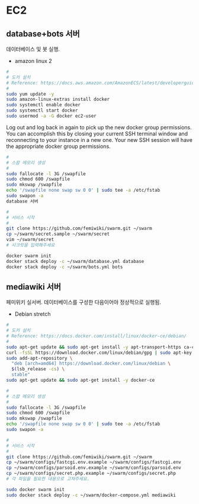 EC2
========

database+bots 서버
--------

데이터베이스 및 봇 실행.

- amazon linux 2

```sh
#
# 도커 설치
# Reference: https://docs.aws.amazon.com/AmazonECS/latest/developerguide/docker-basics.html#install_docker
#
sudo yum update -y
sudo amazon-linux-extras install docker
sudo systemctl enable docker
sudo systemctl start docker
sudo usermod -a -G docker ec2-user
```

Log out and log back in again to pick up the new docker group permissions.
You can accomplish this by closing your current SSH terminal window and reconnecting to your instance in a new one.
Your new SSH session will have the appropriate docker group permissions.

```sh
#
# 스왑 메모리 생성
#
sudo fallocate -l 3G /swapfile
sudo chmod 600 /swapfile
sudo mkswap /swapfile
echo '/swapfile none swap sw 0 0' | sudo tee -a /etc/fstab
sudo swapon -a
database 서버

#
# 서비스 시작
#
git clone https://github.com/femiwiki/swarm.git ~/swarm
cp ~/swarm/secret.sample ~/swarm/secret
vim ~/swarm/secret
# 시크릿을 입력해주세요

docker swarm init
docker stack deploy -c ~/swarm/database.yml database
docker stack deploy -c ~/swarm/bots.yml bots
```

mediawiki 서버
--------

페미위키 실서버. 데이터베이스를 구성한 다음이어야 정상적으로 실행됨.

- Debian stretch
```sh
#
# 도커 설치
# Reference: https://docs.docker.com/install/linux/docker-ce/debian/
#
sudo apt-get update && sudo apt-get install -y apt-transport-https ca-certificates curl gnupg2 software-properties-common
curl -fsSL https://download.docker.com/linux/debian/gpg | sudo apt-key add -
sudo add-apt-repository \
  "deb [arch=amd64] https://download.docker.com/linux/debian \
  $(lsb_release -cs) \
  stable"
sudo apt-get update && sudo apt-get install -y docker-ce

#
# 스왑 메모리 생성
#
sudo fallocate -l 3G /swapfile
sudo chmod 600 /swapfile
sudo mkswap /swapfile
echo '/swapfile none swap sw 0 0' | sudo tee -a /etc/fstab
sudo swapon -a

#
# 서비스 시작
#
git clone https://github.com/femiwiki/swarm.git ~/swarm
cp ~/swarm/configs/fastcgi.env.example ~/swarm/configs/fastcgi.env
cp ~/swarm/configs/parsoid.env.example ~/swarm/configs/parsoid.env
cp ~/swarm/configs/secret.php.example ~/swarm/configs/secret.php
# 각 파일을 필요한 내용으로 고쳐주세요.

sudo docker swarm init
sudo docker stack deploy -c ~/swarm/docker-compose.yml mediawiki
```
